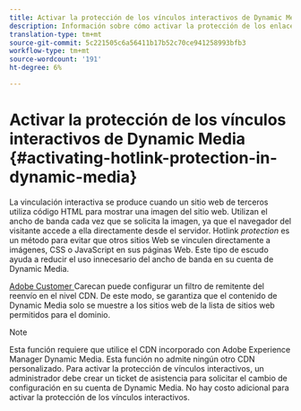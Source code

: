 ```yaml
---
title: Activar la protección de los vínculos interactivos de Dynamic Media
description: Información sobre cómo activar la protección de los enlaces directos en Dynamic Media.
translation-type: tm+mt
source-git-commit: 5c221505c6a56411b17b52c70ce941258993bfb3
workflow-type: tm+mt
source-wordcount: '191'
ht-degree: 6%

---
```



# Activar la protección de los vínculos interactivos de Dynamic Media {#activating-hotlink-protection-in-dynamic-media}

La vinculación interactiva se produce cuando un sitio web de terceros utiliza código HTML para mostrar una imagen del sitio web. Utilizan el ancho de banda cada vez que se solicita la imagen, ya que el navegador del visitante accede a ella directamente desde el servidor. Hotlink *protection* es un método para evitar que otros sitios Web se vinculen directamente a imágenes, CSS o JavaScript en sus páginas Web. Este tipo de escudo ayuda a reducir el uso innecesario del ancho de banda en su cuenta de Dynamic Media.

[Adobe Customer ](https://helpx.adobe.com/support.html) Carecan puede configurar un filtro de remitente del reenvío en el nivel CDN. De este modo, se garantiza que el contenido de Dynamic Media solo se muestre a los sitios web de la lista de sitios web permitidos para el dominio.

>[!NOTE]
>
>Esta función requiere que utilice el CDN incorporado con Adobe Experience Manager Dynamic Media. Esta función no admite ningún otro CDN personalizado. Para activar la protección de vínculos interactivos, un administrador debe crear un ticket de asistencia para solicitar el cambio de configuración en su cuenta de Dynamic Media. No hay costo adicional para activar la protección de los vínculos interactivos.
